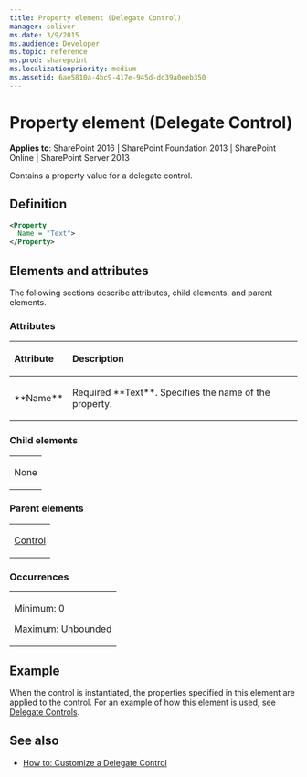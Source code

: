 ```yaml
---
title: Property element (Delegate Control)
manager: soliver
ms.date: 3/9/2015
ms.audience: Developer
ms.topic: reference
ms.prod: sharepoint
ms.localizationpriority: medium
ms.assetid: 6ae5810a-4bc9-417e-945d-dd39a0eeb350
---
```


# Property element (Delegate Control)

**Applies to**: SharePoint 2016 | SharePoint Foundation 2013 | SharePoint Online | SharePoint Server 2013

Contains a property value for a delegate control.

## Definition

```XML
<Property
  Name = "Text">
</Property>
```

## Elements and attributes

The following sections describe attributes, child elements, and parent elements.

### Attributes

<table>
<colgroup>
<col width="20%" />
<col width="80%" />
</colgroup>
<thead>
<tr class="header">
<th align="left"><p>Attribute</p></th>
<th align="left"><p>Description</p></th>
</tr>
</thead>
<tbody>
<tr class="odd">
<td align="left"><p>**Name**</p></td>
<td align="left"><p>Required **Text**. Specifies the name of the property.</p></td>
</tr>
</tbody>
</table>

### Child elements

<table>
<colgroup>
<col width="100%" />
</colgroup>
<tbody>
<tr class="odd">
<td align="left"><p>None</p></td>
</tr>
</tbody>
</table>

### Parent elements

<table>
<colgroup>
<col width="100%" />
</colgroup>
<tbody>
<tr class="odd">
<td align="left"><p><a href="control-element-delegate-control.md">Control</a></p></td>
</tr>
</tbody>
</table>

### Occurrences

<table>
<colgroup>
<col width="100%" />
</colgroup>
<tbody>
<tr class="odd">
<td align="left"><p>Minimum: 0</p>
<p>Maximum: Unbounded</p></td>
</tr>
</tbody>
</table>

## Example

When the control is instantiated, the properties specified in this element are applied to the control. For an example of how this element is used, see [Delegate Controls](delegate-controls.md).

## See also

- [How to: Customize a Delegate Control](https://msdn.microsoft.com/library/9db44a39-33df-43d9-b873-3b41310090af(Office.15).aspx)








